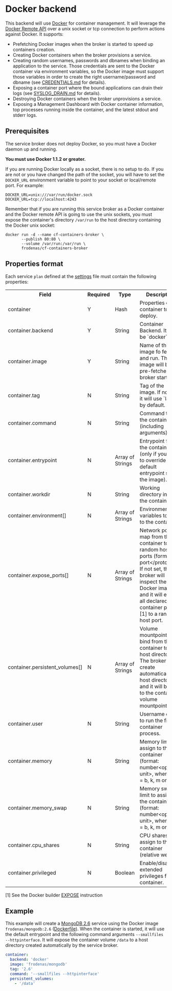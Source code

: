 # Docker backend

This backend will use [Docker](https://www.docker.com/) for container management. It will leverage the
[Docker Remote API](https://docs.docker.com/reference/api/docker_remote_api/) over a unix socket or tcp connection to
perform actions against Docker. It supports:

* Prefetching Docker images when the broker is started to speed up containers creation.
* Creating Docker containers when the broker provisions a service.
* Creating random usernames, passwords and dbnames when binding an application to the service. Those credentials are
sent to the Docker container via environment variables, so the Docker image must support those variables in order to
create the right username/password and dbname (see [CREDENTIALS.md](https://github.com/cf-platform-eng/cf-containers-broker/blob/master/CREDENTIALS.md)
for details).
* Exposing a container port where the bound applications can drain their logs
(see [SYSLOG_DRAIN.md](https://github.com/cf-platform-eng/cf-containers-broker/blob/master/SYSLOG_DRAIN.md)
for details).
* Destroying Docker containers when the broker unprovisions a service.
* Exposing a Management Dashboard with Docker container information, top processes running inside the container,
and the latest stdout and stderr logs.

## Prerequisites

The service broker does not deploy Docker, so you must have a Docker daemon up and running.

**You must use Docker 1.1.2 or greater.**

If you are running Docker locally as a socket, there is no setup to do. If you are not or you have changed the path of
the socket, you will have to set the `DOCKER_URL` environment variable to point to your socket or local/remote port.
For example:

```
DOCKER_URL=unix:///var/run/docker.sock
DOCKER_URL=tcp://localhost:4243
```

Remember that if you are running this service broker as a Docker container and the Docker remote API is going to use
the unix sockets, you must expose the  container's directory `/var/run` to the host directory containing the Docker
unix socket:

```
docker run -d --name cf-containers-broker \
       --publish 80:80 \
       --volume /var/run:/var/run \
       frodenas/cf-containers-broker
```

## Properties format

Each service `plan` defined at the [settings](https://github.com/cf-platform-eng/cf-containers-broker/blob/master/SETTINGS.md) file must contain the following properties:

<table>
  <tr>
    <th>Field</th>
    <th>Required</th>
    <th>Type</th>
    <th>Description</th>
  </tr>
  <tr>
    <td>container</td>
    <td>Y</td>
    <td>Hash</td>
    <td>Properties of the container to deploy.</td>
  </tr>
  <tr>
    <td>container.backend</td>
    <td>Y</td>
    <td>String</td>
    <td>Container Backend. It must be `docker`.</td>
  </tr>
  <tr>
    <td>container.image</td>
    <td>Y</td>
    <td>String</td>
    <td>Name of the image fo fetch and run. The image will be pre-fetched at broker startup.</td>
  </tr>
  <tr>
    <td>container.tag</td>
    <td>N</td>
    <td>String</td>
    <td>Tag of the image. If not set, it will use `latest` by default.</td>
  </tr>
  <tr>
    <td>container.command</td>
    <td>N</td>
    <td>String</td>
    <td>Command to run the container (including arguments).</td>
  </tr>
  <tr>
    <td>container.entrypoint</td>
    <td>N</td>
    <td>Array of Strings</td>
    <td>Entrypoint for the container (only if you want to override the default entrypoint set by the image).</td>
  </tr>
  <tr>
    <td>container.workdir</td>
    <td>N</td>
    <td>String</td>
    <td>Working directory inside the container.</td>
  </tr>
  <tr>
    <td>container.environment[]</td>
    <td>N</td>
    <td>Array of Strings</td>
    <td>Environment variables to pass to the container.</td>
  </tr>
  <tr>
    <td>container.expose_ports[]</td>
    <td>N</td>
    <td>Array of Strings</td>
    <td>Network ports to map from the container to random host ports (format: port&lt;/protocol&gt;). If not set,
    the broker will inspect the Docker image and it will expose all declared container ports [1] to a random host
    port.</td>
  </tr>
  <tr>
    <td>container.persistent_volumes[]</td>
    <td>N</td>
    <td>Array of Strings</td>
    <td>Volume mountpoints to bind from the container to a host directory. The broker will create automatically a
    host directory and it will bind it to the container volume mountpoint.</td>
  </tr>
  <tr>
    <td>container.user</td>
    <td>N</td>
    <td>String</td>
    <td>Username or UID to run the first container process.</td>
  </tr>
  <tr>
    <td>container.memory</td>
    <td>N</td>
    <td>String</td>
    <td>Memory limit to assign to the container (format: number&lt;optional unit&gt;, where unit = b, k, m or g).</td>
  </tr>
  <tr>
    <td>container.memory_swap</td>
    <td>N</td>
    <td>String</td>
    <td>Memory swap limit to assign to the container (format: number&lt;optional unit&gt;, where unit = b, k, m or g).</td>
  </tr>
  <tr>
    <td>container.cpu_shares</td>
    <td>N</td>
    <td>String</td>
    <td>CPU shares to assign to the container (relative weight).</td>
  </tr>
  <tr>
    <td>container.privileged</td>
    <td>N</td>
    <td>Boolean</td>
    <td>Enable/disable extended privileges for this container.</td>
  </tr>
</table>

[1] See the Docker builder [EXPOSE](https://docs.docker.com/reference/builder/#expose) instruction

## Example

This example will create a [MongoDB 2.6](http://www.mongodb.org/) service using the Docker image
`frodenas/mongodb:2.6` ([Dockerfile](https://github.com/frodenas/docker-mongodb)). When the container is
started, it will use the default entrypoint and the following command arguments `--smallfiles
--httpinterface`. It will expose the container volume `/data` to a host directory created automatically by the
service broker.

```yaml
container:
  backend: 'docker'
  image: 'frodenas/mongodb'
  tag: '2.6'
  command: '--smallfiles --httpinterface'
  persistent_volumes:
    - '/data'
```
